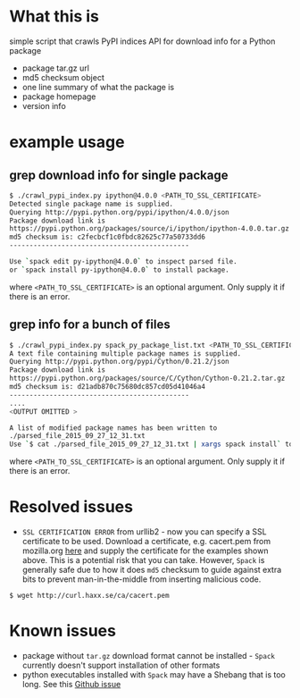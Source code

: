 # What this is
simple script that crawls PyPI indices API for download info for a Python package 
* package tar.gz url
* md5 checksum object
* one line summary of what the package is 
* package homepage 
* version info

# example usage
## grep download info for single package
```bash
$ ./crawl_pypi_index.py ipython@4.0.0 <PATH_TO_SSL_CERTIFICATE>
Detected single package name is supplied.
Querying http://pypi.python.org/pypi/ipython/4.0.0/json
Package download link is
https://pypi.python.org/packages/source/i/ipython/ipython-4.0.0.tar.gz
md5 checksum is: c2fecbcf1c0fbdc82625c77a50733dd6
---------------------------------------------

Use `spack edit py-ipython@4.0.0` to inspect parsed file.
or `spack install py-ipython@4.0.0` to install package.
```
where `<PATH_TO_SSL_CERTIFICATE>` is an optional argument. 
Only supply it if there is an error.

## grep info for a bunch of files 
```bash
$ ./crawl_pypi_index.py spack_py_package_list.txt <PATH_TO_SSL_CERTIFICATE>
A text file containing multiple package names is supplied.
Querying http://pypi.python.org/pypi/Cython/0.21.2/json
Package download link is
https://pypi.python.org/packages/source/C/Cython/Cython-0.21.2.tar.gz
md5 checksum is: d21adb870c75680dc857cd05d41046a4
---------------------------------------------
....
<OUTPUT OMITTED >

A list of modified package names has been written to
./parsed_file_2015_09_27_12_31.txt
Use `$ cat ./parsed_file_2015_09_27_12_31.txt | xargs spack install` to install
```
where `<PATH_TO_SSL_CERTIFICATE>` is an optional argument. 
Only supply it if there is an error.

# Resolved issues
* `SSL CERTIFICATION ERROR` from urllib2 - now you can specify a SSL certificate
    to be used. Download a certificate, e.g. cacert.pem from mozilla.org [here](http://curl.haxx.se/docs/caextract.html) and supply the certificate for the examples shown above. This is a potential risk that you can take. However, `Spack` is generally safe due to how it does `md5` checksum to guide against extra bits to prevent man-in-the-middle from inserting malicious code.

```
$ wget http://curl.haxx.se/ca/cacert.pem
```

# Known issues 
* package without `tar.gz` download format cannot be installed - `Spack` currently doesn't
    support installation of other formats 
* python executables installed with `Spack` may have a Shebang that is too long. See this [Github
    issue](https://github.com/scalability-llnl/spack/issues/104)
